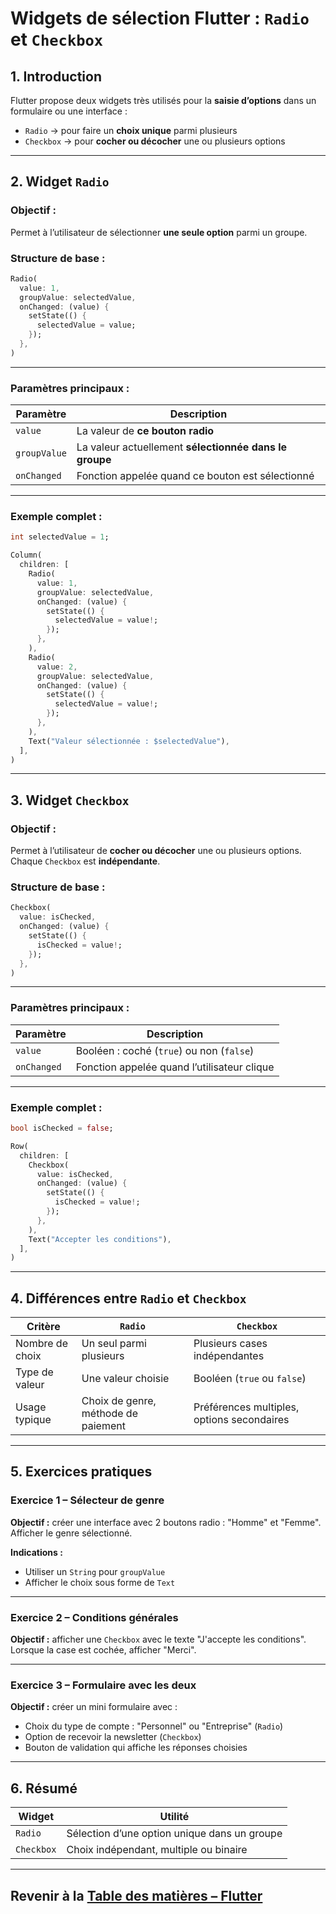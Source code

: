 # Widgets de sélection Flutter : `Radio` et `Checkbox`



## 1. Introduction

Flutter propose deux widgets très utilisés pour la **saisie d’options** dans un formulaire ou une interface :

* `Radio` → pour faire un **choix unique** parmi plusieurs
* `Checkbox` → pour **cocher ou décocher** une ou plusieurs options

---

## 2. Widget `Radio`

### Objectif :

Permet à l’utilisateur de sélectionner **une seule option** parmi un groupe.

### Structure de base :

```dart
Radio(
  value: 1,
  groupValue: selectedValue,
  onChanged: (value) {
    setState(() {
      selectedValue = value;
    });
  },
)
```

---

### Paramètres principaux :

| Paramètre    | Description                                            |
| ------------ | ------------------------------------------------------ |
| `value`      | La valeur de **ce bouton radio**                       |
| `groupValue` | La valeur actuellement **sélectionnée dans le groupe** |
| `onChanged`  | Fonction appelée quand ce bouton est sélectionné       |

---

### Exemple complet :

```dart
int selectedValue = 1;

Column(
  children: [
    Radio(
      value: 1,
      groupValue: selectedValue,
      onChanged: (value) {
        setState(() {
          selectedValue = value!;
        });
      },
    ),
    Radio(
      value: 2,
      groupValue: selectedValue,
      onChanged: (value) {
        setState(() {
          selectedValue = value!;
        });
      },
    ),
    Text("Valeur sélectionnée : $selectedValue"),
  ],
)
```

---

## 3. Widget `Checkbox`

### Objectif :

Permet à l’utilisateur de **cocher ou décocher** une ou plusieurs options.
Chaque `Checkbox` est **indépendante**.

### Structure de base :

```dart
Checkbox(
  value: isChecked,
  onChanged: (value) {
    setState(() {
      isChecked = value!;
    });
  },
)
```

---

### Paramètres principaux :

| Paramètre   | Description                                 |
| ----------- | ------------------------------------------- |
| `value`     | Booléen : coché (`true`) ou non (`false`)   |
| `onChanged` | Fonction appelée quand l’utilisateur clique |

---

### Exemple complet :

```dart
bool isChecked = false;

Row(
  children: [
    Checkbox(
      value: isChecked,
      onChanged: (value) {
        setState(() {
          isChecked = value!;
        });
      },
    ),
    Text("Accepter les conditions"),
  ],
)
```

---

## 4. Différences entre `Radio` et `Checkbox`

| Critère         | `Radio`                             | `Checkbox`                                 |
| --------------- | ----------------------------------- | ------------------------------------------ |
| Nombre de choix | Un seul parmi plusieurs             | Plusieurs cases indépendantes              |
| Type de valeur  | Une valeur choisie                  | Booléen (`true` ou `false`)                |
| Usage typique   | Choix de genre, méthode de paiement | Préférences multiples, options secondaires |

---

## 5. Exercices pratiques

### Exercice 1 – Sélecteur de genre

**Objectif :** créer une interface avec 2 boutons radio : "Homme" et "Femme".
Afficher le genre sélectionné.

**Indications :**

* Utiliser un `String` pour `groupValue`
* Afficher le choix sous forme de `Text`

---

### Exercice 2 – Conditions générales

**Objectif :** afficher une `Checkbox` avec le texte "J'accepte les conditions".
Lorsque la case est cochée, afficher "Merci".

---

### Exercice 3 – Formulaire avec les deux

**Objectif :** créer un mini formulaire avec :

* Choix du type de compte : "Personnel" ou "Entreprise" (`Radio`)
* Option de recevoir la newsletter (`Checkbox`)
* Bouton de validation qui affiche les réponses choisies

---

## 6. Résumé

| Widget     | Utilité                                      |
| ---------- | -------------------------------------------- |
| `Radio`    | Sélection d’une option unique dans un groupe |
| `Checkbox` | Choix indépendant, multiple ou binaire       |

---

## Revenir à la [Table des matières – Flutter](#tb)
